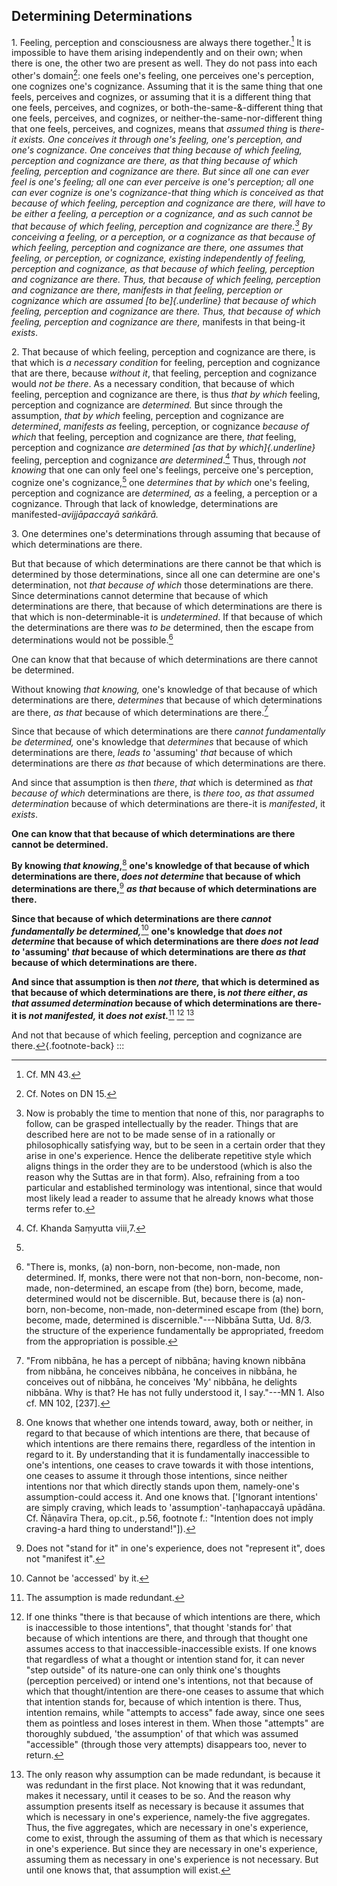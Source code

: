 Determining Determinations
--------------------------

1\. Feeling, perception and consciousness are always there
together.[^1] It is impossible to have
them arising independently and on their own; when there is one, the
other two are present as well. They do not pass into each other's
domain[^2]: one feels one's feeling, one
perceives one's perception, one cognizes one's cognizance. Assuming that
it is the same thing that one feels, perceives and cognizes, or assuming
that it is a different thing that one feels, perceives, and cognizes, or
both-the-same-&-different thing that one feels, perceives, and cognizes,
or neither-the-same-nor-different thing that one feels, perceives, and
cognizes, means that *assumed thing* is *there-*it *exists*. One
*conceives it* through one's feeling, one's perception, and one's
cognizance. One conceives that thing because of which feeling,
perception and cognizance are there, *as that thing* because of which
feeling, perception and cognizance are there. But since all one can ever
feel is one's feeling; all one can ever perceive is one's perception;
all one can ever cognize is one's cognizance-*that thing* which is
conceived *as that* *because of* which feeling, perception and
cognizance are there, will *have to* *be* either *a feeling, a
perception* or *a cognizance*, and as such *cannot be that because of
which* feeling, perception and cognizance are there.[^3] By conceiving a feeling, or a perception, or a cognizance
*as that because of which* feeling, perception and cognizance are there,
one *assumes* that feeling, or perception, or cognizance, *existing*
*independently* of feeling, perception and cognizance, *as that because
of which* feeling, perception and cognizance are there. Thus, *that
because of which* feeling, perception and cognizance *are* there,
*manifests* *in that* feeling, perception or cognizance which are
*assumed [to be]{.underline} that because of which* feeling, perception
and cognizance are there. Thus, *that because of which* feeling,
perception and cognizance *are* there*,* manifests in that being-it
*exists*.

2\. That because of which feeling, perception and cognizance are there,
is that which is *a* *necessary condition* for feeling, perception and
cognizance that are there, because *without it*, that feeling,
perception and cognizance would *not be there*. As a necessary
condition, that because of which feeling, perception and cognizance are
there, is thus *that by which* feeling, perception and cognizance are
*determined.* But since through the assumption, *that by which* feeling,
perception and cognizance are *determined*, *manifests* *as* feeling,
perception, or cognizance *because of which* that feeling, perception
and cognizance are there, *that* feeling, perception and cognizance *are
determined [as that by which]{.underline}* feeling, perception and
cognizance *are determined*.[^4] Thus,
through *not knowing* that one can only feel one's feelings, perceive
one's perception, cognize one's cognizance,[^5] one *determines that by which* one's feeling, perception
and cognizance are *determined, as* a feeling, a perception or a
cognizance. Through that lack of knowledge, determinations are
manifested-*avijjāpaccayā saṅkārā.*

3\. One determines one's determinations through assuming that because of
which determinations are there.

But that because of which determinations are there cannot be that which
is determined by those determinations, since all one can determine are
one's determination, not *that* *because of which* those determinations
are there. Since determinations cannot determine that because of which
determinations are there, that because of which determinations are there
is that which is non-determinable-it is *undetermined*. If that because
of which the determinations are there was *to be* determined, then the
escape from determinations would not be possible.[^6]

One can know that that because of which determinations are there cannot
be determined.

Without knowing *that knowing,* one's knowledge of that because of which
determinations are there, *determines* that because of which
determinations are there, *as that* because of which determinations are
there.[^7]

Since that because of which determinations are there *cannot
fundamentally be determined,* one's knowledge that *determines* that
because of which determinations are there, *leads to* 'assuming' *that*
because of which determinations are there *as that* because of which
determinations are there.

And since that assumption is then *there*, *that* which is determined as
*that* *because* *of which* determinations are there, is *there too*,
*as that assumed* *determination* because of which determinations are
there-it is *manifested*, it *exists*.

**One can know that that because of which determinations are there
cannot be determined.**

**By knowing *that knowing*,**[^8] **one's knowledge of that because of which determinations are there, *does not determine* that because of which determinations are there,**[^9] ***as that* because of which determinations are there.**

**Since that because of which determinations are there *cannot
fundamentally be determined,***[^10]
**one's knowledge that *does not determine* that because of which
determinations are there *does not lead to* 'assuming' *that* because of
which determinations are there *as that* because of which determinations
are there.**

**And since that assumption is then *not there,* that which is
determined as that because of which determinations are there, is *not
there either*, *as that assumed* *determination* because of which
determinations are there-it is *not manifested,* it *does not
exist.***[^11] [^12] [^13]

[^1]: Cf. MN 43.

[^2]: Cf. Notes on DN 15.

[^3]: Now is probably the time to mention that none of this, nor paragraphs to follow, can be grasped intellectually by the reader. Things that are described here are not to be made sense of in a rationally or philosophically satisfying way, but to be seen in a certain order that they arise in one's experience. Hence the deliberate repetitive style which aligns things in the order they are to be understood (which is also the reason why the Suttas are in that form). Also, refraining from a too particular and established terminology was intentional, since that would most likely lead a reader to assume that he already knows what those terms refer to.

[^4]: Cf. Khanda Saṃyutta viii,7.

[^5]:
And not that because of which feeling, perception and cognizance are
there.[↩︎](#fnref5){.footnote-back}
:::

[^6]: "There is, monks, (a) non-born, non-become, non-made, non determined. If, monks, there were not that non-born, non-become, non-made, non-determined, an escape from (the) born, become, made, determined would not be discernible. But, because there is (a) non-born, non-become, non-made, non-determined escape from (the) born, become, made, determined is discernible."---Nibbāna Sutta, Ud. 8/3. the structure of the experience fundamentally be appropriated, freedom from the appropriation is possible.

[^7]: "From nibbāna, he has a percept of nibbāna; having known nibbāna from nibbāna, he conceives nibbāna, he conceives in nibbāna, he conceives out of nibbāna, he conceives 'My' nibbāna, he delights nibbāna. Why is that? He has not fully understood it, I say."---MN 1. Also cf. MN 102, \[237\].

[^8]: One knows that whether one intends toward, away, both or neither, in regard to that because of which intentions are there, that because of which intentions are there remains there, regardless of the intention in regard to it. By understanding that it is fundamentally inaccessible to one's intentions, one ceases to crave towards it with those intentions, one ceases to assume it through those intentions, since neither intentions nor that which directly stands upon them, namely-one's assumption-could access it. And one knows that. \['Ignorant intentions' are simply craving, which leads to 'assumption'-taṇhapaccayā upādāna. Cf. Ñāṇavīra Thera, op.cit., p.56, footnote f.: "Intention does not imply craving-a hard thing to understand!"\]).

[^9]: Does not "stand for it" in one's experience, does not "represent it", does not "manifest it".

[^10]: Cannot be 'accessed' by it.

[^11]: The assumption is made redundant.

[^12]: If one thinks "there is that because of which intentions are there, which is inaccessible to those intentions", that thought 'stands for' that because of which intentions are there, and through that thought one assumes access to that inaccessible-inaccessible exists. If one knows that regardless of what a thought or intention stand for, it can never "step outside" of its nature-one can only think one's thoughts (perception perceived) or intend one's intentions, not that because of which that thought/intention are there-one ceases to assume that which that intention stands for, because of which intention is there. Thus, intention remains, while "attempts to access" fade away, since one sees them as pointless and loses interest in them. When those "attempts" are thoroughly subdued, 'the assumption' of that which was assumed "accessible" (through those very attempts) disappears too, never to return.

[^13]: The only reason why assumption can be made redundant, is because it was redundant in the first place. Not knowing that it was redundant, makes it necessary, until it ceases to be so. And the reason why assumption presents itself as necessary is because it assumes that which is necessary in one's experience, namely-the five aggregates. Thus, the five aggregates, which are necessary in one's experience, come to exist, through the assuming of them as that which is necessary in one's experience. But since they are necessary in one's experience, assuming them as necessary in one's experience is not necessary. But until one knows that, that assumption will exist.